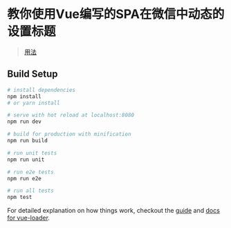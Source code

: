 # 教你使用Vue编写的SPA在微信中动态的设置标题

> [用法](https://www.deboy.cn/set-wechat-title-in-vuejs-spa.html)

## Build Setup

``` bash
# install dependencies
npm install 
# or yarn install

# serve with hot reload at localhost:8080
npm run dev

# build for production with minification
npm run build

# run unit tests
npm run unit

# run e2e tests
npm run e2e

# run all tests
npm test
```

For detailed explanation on how things work, checkout the [guide](http://vuejs-templates.github.io/webpack/) and [docs for vue-loader](http://vuejs.github.io/vue-loader).
